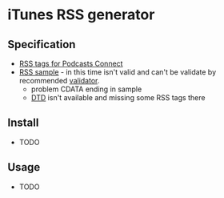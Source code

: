 # iTunes RSS generator

## Specification

- [RSS tags for Podcasts Connect](https://help.apple.com/itc/podcasts_connect/#/itcb54353390)
- [RSS sample](https://help.apple.com/itc/podcasts_connect/#/itcbaf351599) - in this time isn't valid and can't be validate by recommended [validator](http://validator.w3.org/feed/).
	- problem CDATA ending in sample
	- [DTD](http://www.itunes.com/dtds/podcast-1.0.dtd) isn't available and missing some RSS tags there

## Install

- TODO

## Usage

- TODO